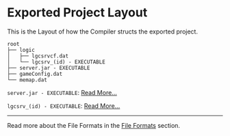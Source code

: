 # Exported Project Layout

This is the Layout of how the Compiler structs the exported project.

```
root
├── logic
│   ├── lgcsrvcf.dat
│   └── lgcsrv_(id) - EXECUTABLE
├── server.jar - EXECUTABLE
├── gameConfig.dat
└── memap.dat
```

`server.jar - EXECUTABLE`: [Read More...](/develop/servers/runtime-server)

`lgcsrv_(id) - EXECUTABLE`: [Read More...](/develop/servers/logic-servers)

---

Read more about the File Formats in the [File Formats](/develop/exported_project/formats/index) section.

